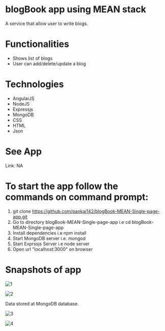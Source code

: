 # blogBook app using MEAN stack

A service that allow user to write blogs.

# Functionalities

* Shows list of blogs
* User can add/delete/update a blog

# Technologies

* AngularJS
* NodeJS
* Expressjs
* MongoDB
* CSS
* HTML
* Json

# See App

Link: NA

# To start the app follow the commands on command prompt:

1) git clone https://github.com/pankaj142/blogBook-MEAN-Single-page-app.git
2) Go to directory blogBook-MEAN-Single-page-app i.e cd blogBook-MEAN-Single-page-app
3) Install dependencies i.e npm install
4) Start MongoDB server i.e. mongod
5) Start Exprssjs Server i.e node server
5) Open url "localhost:3000" on browser

# Snapshots of app

![1](https://user-images.githubusercontent.com/22081915/27330681-189b0ce2-55d8-11e7-9e22-4d4d2482817d.JPG)


![2](https://user-images.githubusercontent.com/22081915/27330797-8ecb69d4-55d8-11e7-8afc-41cee3cff48a.JPG)

Data stored at MongoDB database.

![3](https://user-images.githubusercontent.com/22081915/27330881-cf52ee32-55d8-11e7-920a-ecb10fdc150b.JPG)


![4](https://user-images.githubusercontent.com/22081915/27330895-e0ae7bd8-55d8-11e7-9d73-a187c22bf963.JPG)
